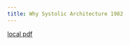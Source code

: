 ```yaml
---
title: Why Systolic Architecture 1982
---
```


[local pdf](../../../pdfs/why-systolic-architecture-1982.pdf)
